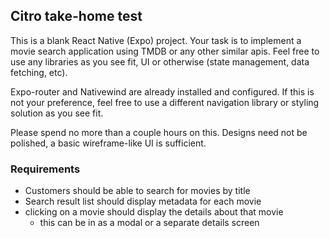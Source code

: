 
## Citro take-home test

This is a blank React Native (Expo) project. Your task is to implement a movie search application using TMDB or any other similar apis.
Feel free to use any libraries as you see fit, UI or otherwise (state management, data fetching, etc).

Expo-router and Nativewind are already installed and configured. If this is not your preference, feel free to use a different navigation library or styling solution as you see fit.

Please spend no more than a couple hours on this. Designs need not be polished, a basic wireframe-like UI is sufficient.

### Requirements
- Customers should be able to search for movies by title
- Search result list should display metadata for each movie
- clicking on a movie should display the details about that movie
    - this can be in as a modal or a separate details screen 
